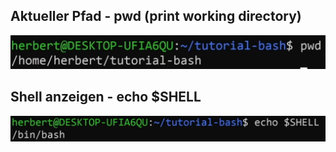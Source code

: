 ## Aktueller Pfad - pwd (print working directory)
![alt text](image.png)
## Shell anzeigen - echo $SHELL
![alt text](image-1.png)